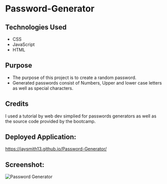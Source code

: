 # Password-Generator

## Technologies Used

* CSS
* JavaScript
* HTML

## Purpose

* The purpose of this project is to create a random password.
* Generated passwords consist of Numbers, Upper and lower case letters as well as special characters.

## Credits

I used a tutorial by web dev simplied for passwords generators as well as the source code provided by the bootcamp.

## Deployed Application:

https://jaysmith13.github.io/Password-Generator/

## Screenshot:

![Password Generator](https://user-images.githubusercontent.com/99004555/166859194-057f8b6e-9837-4f6b-baaf-5b78328067f0.png)
